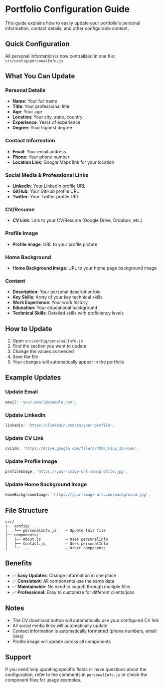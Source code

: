 # Portfolio Configuration Guide

This guide explains how to easily update your portfolio's personal information, contact details, and other configurable content.

## Quick Configuration

All personal information is now centralized in one file: `src/config/personalInfo.js`

## What You Can Update

### Personal Details
- **Name**: Your full name
- **Title**: Your professional title
- **Age**: Your age
- **Location**: Your city, state, country
- **Experience**: Years of experience
- **Degree**: Your highest degree

### Contact Information
- **Email**: Your email address
- **Phone**: Your phone number
- **Location Link**: Google Maps link for your location

### Social Media & Professional Links
- **LinkedIn**: Your LinkedIn profile URL
- **GitHub**: Your GitHub profile URL
- **Twitter**: Your Twitter profile URL

### CV/Resume
- **CV Link**: Link to your CV/Resume (Google Drive, Dropbox, etc.)

### Profile Image
- **Profile Image**: URL to your profile picture

### Home Background
- **Home Background Image**: URL to your home page background image

### Content
- **Description**: Your personal description/bio
- **Key Skills**: Array of your key technical skills
- **Work Experience**: Your work history
- **Education**: Your educational background
- **Technical Skills**: Detailed skills with proficiency levels

## How to Update

1. Open `src/config/personalInfo.js`
2. Find the section you want to update
3. Change the values as needed
4. Save the file
5. Your changes will automatically appear in the portfolio

## Example Updates

### Update Email
```javascript
email: 'your.email@example.com',
```

### Update LinkedIn
```javascript
linkedin: 'https://linkedin.com/in/your-profile',
```

### Update CV Link
```javascript
cvLink: 'https://drive.google.com/file/d/YOUR_FILE_ID/view',
```

### Update Profile Image
```javascript
profileImage: 'https://your-image-url.com/profile.jpg',
```

### Update Home Background Image
```javascript
homeBackgroundImage: 'https://your-image-url.com/background.jpg',
```

## File Structure

```
src/
├── config/
│   └── personalInfo.js    ← Update this file
├── components/
│   ├── About.js           ← Uses personalInfo
│   ├── Contact.js         ← Uses personalInfo
│   └── ...                ← Other components
```

## Benefits

- ✅ **Easy Updates**: Change information in one place
- ✅ **Consistent**: All components use the same data
- ✅ **Maintainable**: No need to search through multiple files
- ✅ **Professional**: Easy to customize for different clients/jobs

## Notes

- The CV download button will automatically use your configured CV link
- All social media links will automatically update
- Contact information is automatically formatted (phone numbers, email links)
- Profile image will update across all components

## Support

If you need help updating specific fields or have questions about the configuration, refer to the comments in `personalInfo.js` or check the component files for usage examples.
